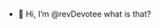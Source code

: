 - 👋 Hi, I’m @revDevotee
what is that?

<!---
revDevotee/revDevotee is a ✨ special ✨ repository because its `README.md` (this file) appears on your GitHub profile.
You can click the Preview link to take a look at your changes.
--->
